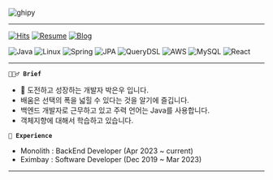 ![ghipy](https://user-images.githubusercontent.com/50124623/210032601-e6e9eb8c-8cbf-4b3a-8257-932e39d5ae31.gif)

---

[![Hits](https://hits.seeyoufarm.com/api/count/incr/badge.svg?url=https%3A%2F%2Fgithub.com%2Fieunune&count_bg=%23707070&title_bg=%23000000&icon=digitalocean.svg&icon_color=%23E7E7E7&title=hits&edge_flat=false)](https://hits.seeyoufarm.com)
[![Resume](https://img.shields.io/badge/Resume-black?style=flat-square&logo=notion&Lists&logoColor=white)](https://ieunune.notion.site/d836ecc9172144d4b39f185b89f16a62)
[![Blog](https://img.shields.io/badge/Blog-black?style=flat-square&logo=tistory&logoColor=white)](https://96brain-tistory.com/category)


![Java](https://img.shields.io/badge/Java-007396?style=flat-square&logo=OpenJDK&logoColor=white)
![Linux](https://img.shields.io/badge/Linux-FCC624?style=flat-square&logo=Linux&logoColor=white)
![Spring](https://img.shields.io/badge/Spring-6DB33F?style=flat-square&logo=Spring&logoColor=white)
![JPA](https://img.shields.io/badge/JPA-6DB33F?style=flat-square&logo=JPA&logoColor=white)
![QueryDSL](https://img.shields.io/badge/QueryDSL-6DB33F?style=flat-square&logo=QueryDSL&logoColor=white)
![AWS](https://img.shields.io/badge/AWS-232F3E?style=flat-square&logo=AmazonAWS&logoColor=white)
![MySQL](https://img.shields.io/badge/MySQL-4479A1?style=flat-square&logo=MySQL&logoColor=white)
![React](https://img.shields.io/badge/React-61DAFB?style=flat-square&logo=react&logoColor=black)

<!-- ![Python](https://img.shields.io/badge/Python-3776AB?style=flat-square&logo=Python&logoColor=white) -->
<!-- ![Kotlin](https://img.shields.io/badge/Kotlin-7F52FF?style=flat-square&logo=Kotlin&logoColor=white) -->

---  

**`💁🏻‍♂️ Brief`**
- 👋 도전하고 성장하는 개발자 박은우 입니다.  
- 배움은 선택의 폭을 넓힐 수 있다는 것을 알기에 즐깁니다.  
- 백엔드 개발자로 근무하고 있고 주력 언어는 Java를 사용합니다.  
- 객체지향에 대해서 학습하고 있습니다.

**`💼 Experience`**
- Monolith : BackEnd Developer  (Apr 2023 ~ current)  
- Eximbay  : Software Developer (Dec 2019 ~ Mar 2023)  

--- 


<!-- [![Ashutosh's github activity graph](https://github-readme-activity-graph.cyclic.app/graph?username=ieunune&theme=nord)](https://github.com/ashutosh00710/github-readme-activity-graph) -->

<!-- [![trophy](https://github-profile-trophy.vercel.app/?username=ieunune&theme=flat&column=6)](https://github.com/ieunune/) -->
